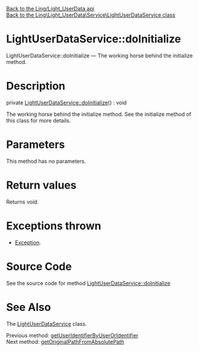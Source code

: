 [Back to the Ling/Light_UserData api](https://github.com/lingtalfi/Light_UserData/blob/master/doc/api/Ling/Light_UserData.md)<br>
[Back to the Ling\Light_UserData\Service\LightUserDataService class](https://github.com/lingtalfi/Light_UserData/blob/master/doc/api/Ling/Light_UserData/Service/LightUserDataService.md)


LightUserDataService::doInitialize
================



LightUserDataService::doInitialize — The working horse behind the initialize method.




Description
================


private [LightUserDataService::doInitialize](https://github.com/lingtalfi/Light_UserData/blob/master/doc/api/Ling/Light_UserData/Service/LightUserDataService/doInitialize.md)() : void




The working horse behind the initialize method.
See the initialize method of this class for more details.




Parameters
================

This method has no parameters.


Return values
================

Returns void.


Exceptions thrown
================

- [Exception](http://php.net/manual/en/class.exception.php).&nbsp;







Source Code
===========
See the source code for method [LightUserDataService::doInitialize](https://github.com/lingtalfi/Light_UserData/blob/master/Service/LightUserDataService.php#L1099-L1106)


See Also
================

The [LightUserDataService](https://github.com/lingtalfi/Light_UserData/blob/master/doc/api/Ling/Light_UserData/Service/LightUserDataService.md) class.

Previous method: [getUserIdentifierByUserOrIdentifier](https://github.com/lingtalfi/Light_UserData/blob/master/doc/api/Ling/Light_UserData/Service/LightUserDataService/getUserIdentifierByUserOrIdentifier.md)<br>Next method: [getOriginalPathFromAbsolutePath](https://github.com/lingtalfi/Light_UserData/blob/master/doc/api/Ling/Light_UserData/Service/LightUserDataService/getOriginalPathFromAbsolutePath.md)<br>

